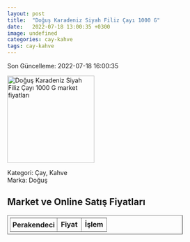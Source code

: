 ```yaml
---
layout: post
title:  "Doğuş Karadeniz Siyah Filiz Çayı 1000 G"
date:   2022-07-18 13:00:35 +0300
image: undefined
categories: cay-kahve
tags: cay-kahve
---
```


Son Güncelleme: 2022-07-18 16:00:35

<img src="undefined" width="200" alt="Doğuş Karadeniz Siyah Filiz Çayı 1000 G market fiyatları" />

Kategori: Çay, Kahve
<br />
Marka: Doğuş

<h2>Market ve Online Satış Fiyatları</h2>

<table border="1" style="padding: 5px;width:80%;">
  <tr>
    <td style="padding: 5px;"><strong>Perakendeci</strong></td>
    <td><strong>Fiyat</strong></td>
    <td><strong>İşlem</strong></td>
  </tr>
  
</table>
